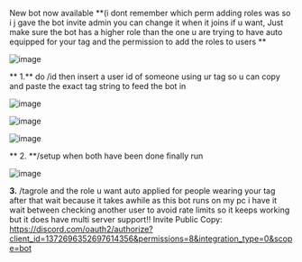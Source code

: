 New bot now available **(i dont remember which perm adding roles was so i j gave the bot invite admin you can change it when it joins if u want, Just make sure the bot has a higher role than the one u are trying to have auto equipped for your tag and the permission to add the roles to users **


![image](https://github.com/user-attachments/assets/b15d1674-2064-42ea-8606-b2f820258224)


 ** 1.** do /id then insert a user id of someone using ur tag so u can copy and paste the exact tag string to feed the bot in


![image](https://github.com/user-attachments/assets/46222d63-6ac8-43f8-931e-9c1e85360671)


![image](https://github.com/user-attachments/assets/55a3a393-dc67-4fd4-8d94-968c7945f24e)


![image](https://github.com/user-attachments/assets/8c6a55d6-636c-453f-a4e1-2da9c5e526c4)



** 2. **/setup when both have been done finally run



![image](https://github.com/user-attachments/assets/6f6ba8b6-556f-4322-9b9e-de42de258517)





 **3.** /tagrole and the role u want auto applied for people wearing your tag 
after that wait because it takes awhile as this bot runs on my pc i have it wait between checking another user to avoid rate limits so it keeps working but it does have multi server support!! Invite Public Copy: https://discord.com/oauth2/authorize?client_id=1372696352697614356&permissions=8&integration_type=0&scope=bot
